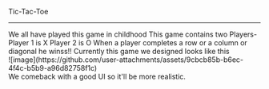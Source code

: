 Tic-Tac-Toe
<hr>
We all have played this game in childhood
This game contains two Players- Player 1 is X Player 2 is O
When a player completes a row or a column or diagonal he winss!!
Currently this game we designed looks like this <br>
![image](https://github.com/user-attachments/assets/9cbcb85b-b6ec-4f4c-b5b9-a96d82758f1c)<br>
We comeback with a good UI so it'll be more realistic.
